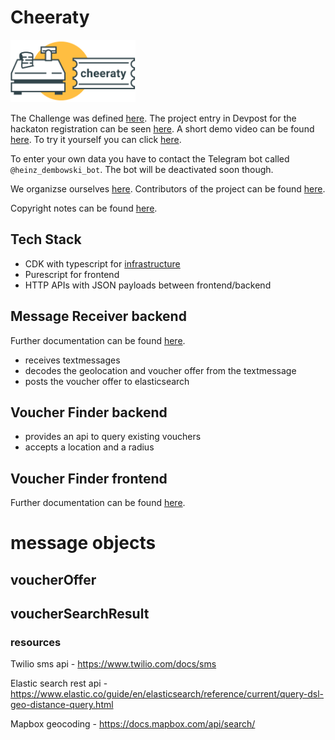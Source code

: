# Cheeraty

<img src="logo.png" alt="Cheeraty - Eine platform um lokale Gutscheine in deiner Nachbarschaft anzubieten und zu finden" width="200"/>

The Challenge was defined [here](CHALLENGE.md).
The project entry in Devpost for the hackaton registration can be seen [here](https://devpost.com/software/1_544_lokale_gutscheine_nachbarschaft).
A short demo video can be found [here](https://www.youtube.com/watch?v=Q__lILNWXIA).
To try it yourself you can click [here](http://de.hivemind-vs-covid.s3-website-eu-west-1.amazonaws.com).

To enter your own data you have to contact the Telegram bot called `@heinz_dembowski_bot`.
The bot will be deactivated soon though.

We organizse ourselves [here](TINYTASKS.md).
Contributors of the project can be found [here](CONTRIBUTORS.md).

Copyright notes can be found [here](COPYRIGHTS.md).

## Tech Stack

- CDK with typescript for [infrastructure](infrastructure/README.md)
- Purescript for frontend
- HTTP APIs with JSON payloads between frontend/backend

## Message Receiver backend

Further documentation can be found [here](message-receiver/README.md).

- receives textmessages
- decodes the geolocation and voucher offer from the textmessage
- posts the voucher offer to elasticsearch

## Voucher Finder backend

- provides an api to query existing vouchers
- accepts a location and a radius

## Voucher Finder frontend

Further documentation can be found [here](ui/README.md).

# message objects

## voucherOffer

## voucherSearchResult

### resources

Twilio sms api - https://www.twilio.com/docs/sms

Elastic search rest api - https://www.elastic.co/guide/en/elasticsearch/reference/current/query-dsl-geo-distance-query.html

Mapbox geocoding - https://docs.mapbox.com/api/search/
